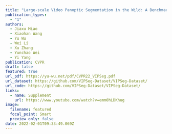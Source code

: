 ```yaml
---
title: "Large-scale Video Panoptic Segmentation in the Wild: A Benchmark"
publication_types:
  - "1"
authors:
  - Jiaxu Miao
  - Xiaohan Wang
  - Yu Wu
  - Wei Li
  - Xu Zhang
  - Yunchao Wei
  - Yi Yang
publication: CVPR
draft: false
featured: true
url_pdf: https://yu-wu.net/pdf/CVPR22_VIPSeg.pdf
url_dataset: https://github.com/VIPSeg-Dataset/VIPSeg-Dataset/
url_code: https://github.com/VIPSeg-Dataset/VIPSeg-Dataset/
links:
  - name: Supplement
    url: https://www.youtube.com/watch?v=emm0hLDKhug
image:
  filename: featured
  focal_point: Smart
  preview_only: false
date: 2022-02-01T09:33:49.069Z
---
```

